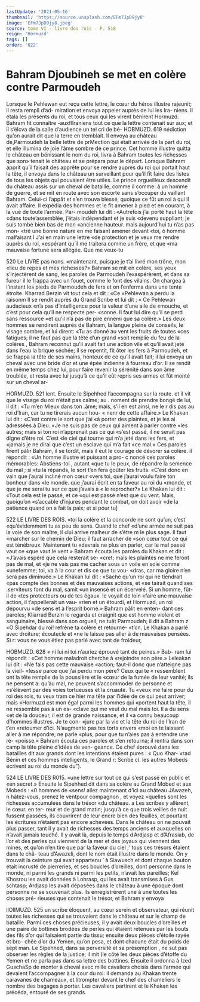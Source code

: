 ```yaml
---
lastUpdate: '2021-05-16'
thumbnail: 'https://source.unsplash.com/EFm7JpD9jy8'
image: 'EFm7JpD9jy8.jpeg'
source: tome VI - livre des rois - P. 518
reign: 'Hormuzd'
tags: []
order: '022'
---
```


# Bahram Djoubineh se met en colère contre Parmoudeh

Lorsque le Pehlewan eut reçu cette lettre, le cœur du héros illustre rajeunit; il resta rempli d’ad-
miration et envoya appeler auprès de lui les Ira- niens. Il étala les présents du roi, et tous ceux qui
les virent bénirent Hormuzd. Bahram fit connaître
-auxfllraniens tout ce que la lettre contenait sur aux; et il s’élcva de la salle d’audience un tel cri (le bé-
HOBMUZD. 619 nédiction qu’on aurait dit que la terre en tremblait.
Il envoya au château de,Parmoudeh la belle lettre de prMection qui était arrivée de la part du roi, et elle illumina de joie l’âme sombre de ce prince. Cet homme illustre quitta le château en bénissant le nom du roi, livra à Bahram toutes les richesses que son» tenait le château et se prépara pour le départ. Lorsque Bahram apprit qu’il faisait des apprête pour se rendre auprès du roi qui portait haut la tête, il envoya dans le château un surveillant pour qu’il fît
faire des listes de tous les objets qui pouvaient être utiles.
Le prince orgueilleux descendit du château assis sur un cheval de bataille, comme il comme: à un homme de guerre, et se mit en route avec son escorte sans s’occuper du vaillant Bahram. Celui-ci l’appât
et s’en trouva blessé, quoique ce fût un roi à qui il
avait affaire. Il expédia des hommes et le fit amener
à pied et en courant, à la vue de toute l’armée. Par- moudeh lui dit : «Autrefois j’ai porté haut la tête
«dans toute’assemblée, j’étais indépendant et je suis
«devenu suppliant; je suis tombé bien bas de mon «ancienne hauteur. mais aujourd’hui tu n’as pas mon-
«tré une bonne nature en me faisant amener devant «toi, ô homme malfaisant l J’ai en main une lettre
«de protection et je veux me rendre auprès du roi, «espérant qu’il me traitera comme un frère, et que
«ma mauvaise fortune sera allégée. Que me veux-tu

520 Le LIVRE pas nons. «maintenant, puisque je t’ai livré mon trône, mon «lieu de repos et mes richesses?»
Bahram se mit en colère, ses yeux s’injectèrent de
sang, les paroles de Parmoudeh l’exaspérèrent, et
dans sa fureur il le frappa avec un fouet, comme le
font des vilains. On chargea à l’instant les pieds de
Parmoudeh de fers et on l’enferma dans une tente
étroite. Kharrad Berzin vit tout cela et dit : «Ce
«Pehlewan a perdu la raisonm Il se rendit auprès
du Grand Scribe et lui dit : « Ce Pehlewan audacieux «n’a pas d’intelligence pour la valeur d’une aile de
«mouche, et c’est pour cela qu’il ne respecte per- «sonne. Il faut lui dire qu’il se perd sans ressource «et qu’il n’a pas de pire ennemi que sa colère.» Les
deux hommes se rendirent auprès de Bahram, la langue pleine de conseils, le visage sombre, et lui dirent: «Tu as donné au vent les fruits de toutes «ces fatigues; il ne faut pas que la tête d’un grand
«soit remplie du feu de la colères ,
Bahram reconnut qu’il avait fait une action vile
et qu’il avait jeté dans l’eau la brique séchée; il se
repentit, fit ôter les fers à Parmoudeh, et se frappa la tête de ses mains, honteux de ce qu’il avait fait;
il lui envoya un cheval avec une bride d’or et une épée indienne à fourreau d’or. Il se rendit en même
temps chez lui, pour faire revenir la sérénité dans
son âme troublée, et resta avec lui jusqu’à ce qu’il
eût repris ses armes et fût monté sur un cheval ar-

HORMUZD. 521 lent. Ensuite le Sipehhed l’accompagna sur la route.
et il vit que le visage du roi n’était pas calme; au . noment de prendre bongé de lui, il dit : «Tu m’en Mieux dans ton .âme; mais, s’il en est ainsi, ne le
r dis pas au roi d’lran, car tu ne tirerais aucun hou- « nenr de cette affaire.»
Le Khakan lui dit : «C’est contre le sort que j’ai
«à porter des plaintes, et je les ai adressées à Dieu. «Je ne suis pas de ceux qui aiment à parler contre
«les autres; mais si ton roi n’apprenait pas ce qui «s’est passé, il ne serait pas digne d’être roi. C’est
«le ciel qui tourne qui m’a jeté dans les fers, et «jamais je ne dirai que c’est un esclave qui m’a fait «ce mal.» Ces paroles firent pâlir Bahram, il se
tordit, mais il eut le courage de dévorer sa colère. il répondit : «Un homme illustre et puissant a pro- c noncé ces paroles mémorables: Abstiens-toi , autant «que tu le peux, de répandre la semence du mal ; si «tu la répands, le sort t’en fera goûter les fruits.
«C’est donc en vain que j’aurai incliné mon cœur «vers toi, que j’aurai voulu faire ton bonheur dans «le monde. que j’aurai écrit en ta faveur au roi du «monde, et que je me serai tu sur ce que j’avais à « le reprocher?»
Le Khakan lui dit : «Tout cela est le passé, et ce «qui est passé n’est que du vent. Mais, quoiqu’on «s’accable d’injures pendant le combat, on doit avoir
«de la patience quand on a fait la paix; et si pour tu]

522 LE LIVRE DES ROIS.
«toi la colère et la concorde ne sont qu’un, c’est «qu’évidemment tu as peu de sens. Quand le chef «d’une armée ne suit pas la voie de son maître, il
«lui arrive malheur de s’être m le plus sage. Il faut «marcher sur le chemin de Dieu; il faut arracher de «son cœur tout ce qui est ténébreux. Maintenant tu «devrais ne plus en parler, car le mal passé vaut ce «que vaut le vent.» Bahram écouta les paroles du Khakan et dit : «J’avais espéré que cela resterait se-
«cret; mais les plaintes ne me feront pas de mal, et «je ne vais pas me cacher sous un voile en soie comme «unefemme; toi, va à la cour et dis ce que tu vou- «dras, car ma gloire n’en sera pas diminuée.» Le Khakan lui dit : «Sache qu’un roi qui ne tiendrait «pas compte des bonnes et des mauvaises actions, et «se tairait quand ses .serviteurs font du mal, samit «un insensé et un écervelé. Si un homme, fût-il de
«tes protecteurs ou de tes égaux. le voyait de loin «faire une mauvaise action, il t’appellerait un vau- «rien et un étourdi, et Hormuzd, un roi dépourvu
«de sens et à l’esprit borné.» Bahram pâlit en enten-
dant ces paroles; Kliarrad Berzin le regarda et craignit que est homme violent et sanguinaire, blessé dans son orgueil, ne tuât Parmoudeh; il dit à Bahram z «O Sipehdar du roi! refrène ta colère et retourne- «t’cn. Le Khakan a parlé avec droiture; écoutecle et
«ne le laisse pas aller à de mauvaises pensées. Si r: vous ne vous étiez pas parlé avec tant de froideur,

HOBMUZD. 628 « ni lui ni toi n’auriez éprouvé tant de peines.» Bab-
ram lui répondit : «Cet homme maladroit cherche à «rejoindre son père.»
Leleakan lui dit : «Ne fais pas cette mauvaise «action; faut-il donc que n’atteigne pas la vieil- «Iesse parce que j’ai perdu mon père? Ceux qui te
« ressemblent ont la tête remplie de la poussière et le «cœur de la fumée de leur vanité; ils ne pensent
a: qu’au mal, ne peuvent s’accommoder de personne et
«s’élèvent par des voies tortueuses et la cruauté. Tu
«veux me faire pour du roi des rois, tu veux tram ce hier ma tête par l’idée de ce qui peut arriver; mais
«Hormuzd est mon égal parmi les hommes qui «portent haut la tête, il ne ressemble pas à un es- «clave qui me veut du mal mais toi. Il a du sens «et de la douceur, il est de grande naissance, et il «a connu beaucoup d’hommes illustres. Je te con- «jure par la vie et la tête du roi de l’lran de t’en «retoumer d’ici. N’augmente pas tes torts envers
«moi en te laissant aller à me répondre; ne parle
«plus, pour que tu n’aies pas à entendre une ré- «poisse.»
Bahram écouta ces paroles et s’en retourna; il rentra dans son camp la tête pleine d’idées de ven- geance. Ce chef éprouvé dans les batailles dit aux grands dont les intentions étaient pures : « Quo Khar- «rad Bénin et ces hommes intelligents, le Grand r: Scribe cl. les autres Mobeds écrivent au roi du monde
du").

524 LE LIVRE DES R015.
«une lettre sur tout ce qui s’est passé en public et
«en secret.» Ensuite le Sipehhed dit dans sa colère
au Grand Mobed et aux Mobeds : «0 hommes de «sens! allez maintenant d’ici au château JAwazeh,
n hâtez-vous, prenez le ventpour compagnon , et voyez «quelles sont les richesses accumulées dans le trésor
«du château. a Les scribes y allèrent, le cœur. en ter-
reur et de grand matin; jusqu’à ce que trois veilles
de nuit fussent passées, ils couvrirent de leur encre bien des feuilles, et pourtant les écritures n’étaient
pas encore achevées. Dans le château on ne pouvait plus passer, tant il y avait de richesses des temps anciens et auxquelles on n’avait jamais touché. Il y
avait là, depuis le temps d’Ardjasp et d’Afrasiab, de
l’or et des perles qui viennent de la mer et des joyaux
qui viennent des mines, et qu’on n’en tire que par
la faveur du ciel ;’ tous ces trésors étaient dans le châ-
teau d’Awazeli, dont le nom était illustre dans le monde. On y trouvait la ceinture qui avait appartenu ’
à Siawusch et dont chaque bouton était incrusté
de pierreries, et ses boucles d’oreilles, dont personne
dans le monde, ni parmi les grands ni parmi les petits, n’avait les pareilles; Keî Khosrou les avait données à Lohrasp, qui les avait transmises à Gus schtasp; Ardjasp les avait déposées dans le château
à une époque dont personne ne se souvenait plus. lls enregistrèrent une à une toutes les choses pré-
rieuses que contenait le trésor, et Bahram y envoya

llOllMUZD. 525 un scribe éloquent, au cœur serein et observateur,
qui réunit toutes les richesses qui se trouvaient dans le château et sur le champ de bataille. Parmi ces choses précieuses, il y avait deux boucles d’oreilles
et une paire de bottines brodées de perles qui étaient retenues par les bouts des fils d’or qui faisaient partie du tissu; ensuite deux pièces d’étoile rayée et bro-
chée d’or du Yemen, qu’on pesa, et dont chacune
était du poids de sept man. Le Sipehhed, dans sa perversité et sa présomption , ne sut pas observer les règles de la justice; il mit (le côté les deux pièces d’étoffe du Yemen et ne parla pas dans sa lettre des bottines. Ensuite il ordonna à Ized GuschaSp de monter à cheval avec mille cavaliers choisis dans l’armée qui devaient l’accompagner à la cour du roi:
il demanda au Khakan trente caravanes de chameaux, et litrompter devant le chef des chameliers le nombre des bagages à porter. Les cavaliers partirent et le Khakan les précéda, entouré de ses grands.
